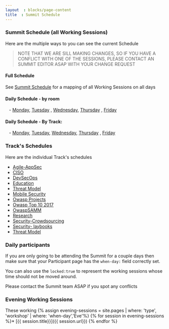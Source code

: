 ```yaml
---
layout  : blocks/page-content
title  : Summit Schedule
---
```


### Summit Schedule (all Working Sessions)

Here are the multiple ways to you can see the current Schedule

> NOTE THAT WE ARE SILL MAKING CHANGES, SO IF YOU HAVE A CONFLICT WITH ONE OF THE SESSIONS, PLEASE CONTACT AN SUMMIT EDITOR ASAP WITH YOUR CHANGE REQUEST

#### Full Schedule

See [Summit Schedule](./summit-schedule.html) for a mapping of all Working Sessions on all days

#### Daily Schedule - by room

&nbsp;&nbsp;&nbsp;- [Monday](./by-room/Mon.html),
[Tuesday](./by-room/Tue.html) ,
[Wednesday](./by-room/Wed.html),
[Thursday](./by-room/Thu.html) ,
[Friday](./by-room/Fri.html)

#### Daily Schedule - By Track:
&nbsp;&nbsp;&nbsp;- [Monday](./by-track/Mon.html),
[Tuesday](./by-track/Tue.html),
[Wednesday](./by-track/Wed.html),
[Thursday](./by-track/Thu.html) ,
[Friday](./by-track/Fri.html)


### Track's Schedules

Here  are the individual Track's schedules

* [Agile-AppSec](./tracks/Agile-AppSec.html)
* [CISO](./tracks/CISO.html)
* [DevSecOps](./tracks/DevSecOps.html)
* [Education](./tracks/Education.html)
* [Threat Model](./tracks/Threat-Model.html)
* [Mobile Security](./tracks/Mobile-Security.html)
* [Owasp Projects](./tracks/Owasp-Projects.html)
* [Owasp Top 10 2017](./tracks/Owasp-Top-10-2017.html)
* [OwaspSAMM](./tracks/OwaspSAMM.html)
* [Research](./tracks/Research.html)
* [Security-Crowdsourcing](./tracks/Security-Crowdsourcing.html)
* [Security- laybooks](./tracks/Security-Playbooks.html)
* [Threat Model](./tracks/Threat-Model.html)


### Daily participants

If you are only going to be attending the Summit for a couple days then make
sure that your Participant page has the ```when-day:``` field correctly set.

You can also use the ```locked:true``` to represent the working sessions whose time should not be moved around.

Please contact the Summit team ASAP if you spot
any conflicts

### Evening Working Sessions

These working
{% assign evening-sessions = site.pages | where: 'type', 'workshop' | where: 'when-day','Eve'%}
{% for session in evening-sessions %}* [{{ session.title}}]({{ session.url}})
{% endfor %}
